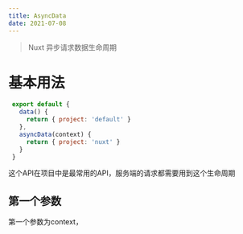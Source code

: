 ```yaml
---
title: AsyncData
date: 2021-07-08
---
```


> Nuxt 异步请求数据生命周期 

# 基本用法

```javascript
 export default {
   data() {
     return { project: 'default' }
   },
   asyncData(context) {
     return { project: 'nuxt' }
   }
 }
```

这个API在项目中是最常用的API，服务端的请求都需要用到这个生命周期

## 第一个参数
 第一个参数为context，
